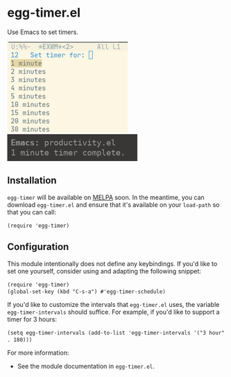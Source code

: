 # egg-timer.el

Use Emacs to set timers.

![schedule an alarm using Emacs][1]
![use the system's notification system to display the alarm][2]

## Installation

`egg-timer` will be available on [MELPA][3] soon. In the meantime, you can
download `egg-timer.el` and ensure that it's available on your `load-path` so
that you can call:

```elisp
(require 'egg-timer)
```

## Configuration

This module intentionally does not define any keybindings. If you'd like to set
one yourself, consider using and adapting the following snippet:

```elisp
(require 'egg-timer)
(global-set-key (kbd "C-s-a") #'egg-timer-schedule)
```

If you'd like to customize the intervals that `egg-timer.el` uses, the variable
`egg-timer-intervals` should suffice. For example, if you'd like to support a
timer for 3 hours:

```elisp
(setq egg-timer-intervals (add-to-list 'egg-timer-intervals '("3 hour" . 180)))
```

For more information:
- See the module documentation in `egg-timer.el`.

[1]: ./screenshots/emacs-screenshot.png
[2]: ./screenshots/alert-screenshot.png
[3]: https://github.com/melpa/melpa
